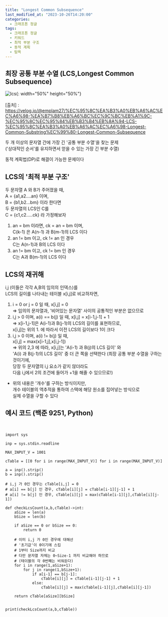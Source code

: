 ```yaml
---
title: "Longest Common Subsequence"
last_modified_at: "2023-10-26T14:20:00"
categories:
  - 크래프톤 정글
tags:
  - 크래프톤 정글
  - 키워드
  - 최적 부분 구조
  - 동적 계획
  - 탐욕
---
```


## 최장 공통 부분 수열 (LCS,Longest Common Subsequence)
 ![lcs](https://user-images.githubusercontent.com/43630972/278518430-01cdfead-4262-40e5-88cf-19c145b64acb.png){: width="50%" height="50%"}<br><br>
 [출처] : <https://velog.io/@emplam27/%EC%95%8C%EA%B3%A0%EB%A6%AC%EC%A6%98-%EA%B7%B8%EB%A6%BC%EC%9C%BC%EB%A1%9C-%EC%95%8C%EC%95%84%EB%B3%B4%EB%8A%94-LCS-%EC%95%8C%EA%B3%A0%EB%A6%AC%EC%A6%98-Longest-Common-Substring%EC%99%80-Longest-Common-Subsequence>

 두 개 이상의 문자열 간에 가장 긴 '공통 부분 수열'을 찾는 문제<br>
 ('상대적인 순서'를 유지하면서 얻을 수 있는 가장 긴 부분 수열)

 동적 계획법(DP)로 해결이 가능한 문제이다<br>

## LCS의 '최적 부분 구조'
 두 문자열 A 와 B가 주어졌을 때,<br>
 A = {a1,a2....an} 이며,<br>
 B = {b1,b2...bm} 이라 한다면<br>
 두 문자열의 LCS인 C를<br>
 C = {c1,c2.....ck} 라 가정해보자<br>

 1. an = bm 이라면, ck = an = bm 이며,<br>
 C(k-1) 은 A(n-1) 과 B(m-1)의 LCS 이다<br>
 2. an != bm 이고, ck != an 인 경우<br>
 C는 A(n-1)과 B의 LCS 이다
 3. an != bm 이고, ck != bm 인 경우<br>
 C는 A과 B(m-1)의 LCS 이다

## LCS의 재귀해
  i,j (이들은 각각 A,B의 임의의 인덱스)를<br>
  LCS의 길이를 나타내는 테이블 x[i,j]로 비교하자면,<br>
  1. i = 0 or j = 0 일 때, x[i,j] = 0<br>
  => 임의의 문자열과, '비어있는 문자열' 사이의 공통적인 부분은 없으므로
  2. i,j > 0 이며, a(i) == b(j) 일 때, x[i,j] = x[i-1,j-1] + 1<br>
  => x[i-1,j-1]은 A(i-1)과 B(j-1)의 LCS의 길이를 표현하므로,<br>
     x[i,j]는 위의 1. 에 따라서 이전 LCS의 길이보다 1이 크다
  3. i,j > 0 이며, a(i) != b(j) 일 때,<br>
   x[i,j] = max(x[i-1,j],x[i,j-1])<br>
   => 위의 2,3 에 따라, x[i,j]는 'A(i-1) 과 B(j)의 LCS 길이' 와<br>
      'A(i) 과 B(j-1)의 LCS 길이' 중 더 큰 쪽을 선택한다
      (최장 공통 부분 수열을 구하는 것이기에,<br> 
      당장 두 문자열의 i,j 요소가 같지 않더라도<br>
      다음 i,j에서 2의 조건에 들어가 +1을 해줄 수 있으므로!)

  
  * 위의 내용은 '개수'를 구하는 방식이지만,<br>
  개수 테이블의 역추적을 통하여 스택에 해당 원소를 집어넣는 방식으로<br>
  실제 수열을 구할 수 있다

## 예시 코드 (백준 9251, Python)
 <br>

```
import sys

inp = sys.stdin.readline

MAX_INPUT_V = 1001

cTable = [[0 for i in range(MAX_INPUT_V)] for i in range(MAX_INPUT_V)]

a = inp().strip()
b = inp().strip()

# i,j 가 0인 경우는 cTable[i,j] = 0
# a[i] == b[j] 인 경우, cTable[i][j] = cTable[i-1][j-1] + 1
# a[i] != b[j] 인 경우, cTable[i][j] = max(cTable[i-1][j],cTable[i][j-1])

def checkLcsCount(a,b,cTable)->int:
    aSize = len(a)
    bSize = len(b)

    if aSize == 0 or bSize == 0:
        return 0

    # 이미 i,j 가 0인 경우에 대해선
    # '초기값'이 0이기에 스킵    
    # 1부터 Size까지 비교
    # 다만 문자열 자체는 0~Size-1 까지 비교해야 하므로
    # (테이블의 각 0번째는 비워둔다)
    for i in range(1,aSize+1):
        for j in range(1,bSize+1):
            if a[i-1] == b[j-1]:
                cTable[i][j] = cTable[i-1][j-1] + 1
            else:
                cTable[i][j] = max(cTable[i-1][j],cTable[i][j-1])
    
    return cTable[aSize][bSize]


print(checkLcsCount(a,b,cTable))
```

